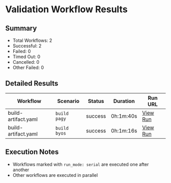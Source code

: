 # Validation Workflow Results

## Summary
- Total Workflows: 2
- Successful: 2
- Failed: 0
- Timed Out: 0
- Cancelled: 0
- Other Failed: 0

## Detailed Results

| Workflow | Scenario | Status | Duration | Run URL |
|----------|----------|---------|-----------|----------|
| build-artifact.yaml | `build pagy` | success | 0h:1m:40s | [View Run](https://github.com/azure-javaee/rhel-jboss-templates/actions/runs/16256854406) |
| build-artifact.yaml | `build byos` | success | 0h:1m:16s | [View Run](https://github.com/azure-javaee/rhel-jboss-templates/actions/runs/16256855379) |


## Execution Notes
- Workflows marked with `run_mode: serial` are executed one after another
- Other workflows are executed in parallel
